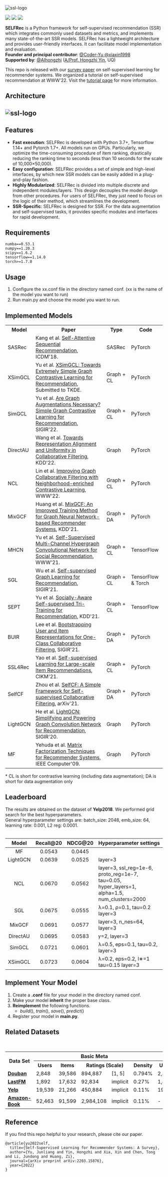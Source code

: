 <img src="https://i.ibb.co/54vTYzk/ssl-logo.png" alt="ssl-logo" border="0">

<p float="left"><img src="https://img.shields.io/badge/python-v3.7+-red"> <img src="https://img.shields.io/badge/pytorch-v1.7+-blue"> <img src="https://img.shields.io/badge/tensorflow-v1.14+-green">  <br>

**SELFRec** is a Python framework for self-supervised recommendation (SSR) which integrates commonly used datasets and metrics, and implements many state-of-the-art SSR models. SELFRec has a lightweight architecture and provides user-friendly interfaces. It can facilitate model implementation and evaluation.
<br>
**Founder and principal contributor**: [@Coder-Yu ](https://github.com/Coder-Yu) [@xiaxin1998](https://github.com/xiaxin1998) <br>
**Supported by**: [@AIhongzhi](https://github.com/AIhongzhi) (<a href="https://sites.google.com/view/hongzhi-yin/home">A/Prof. Hongzhi Yin</a>, UQ)

This repo is released with our [survey paper](https://arxiv.org/abs/2203.15876) on self-supervised learning for recommender systems. We organized a tutorial on self-supervised recommendation at WWW'22. Visit the [tutorial page](https://ssl-recsys.github.io/) for more information.
  
<h2>Architecture<h2>
<img src="https://raw.githubusercontent.com/Coder-Yu/SELFRec/main/selfrec.jpg" alt="ssl-logo" border="0">


<h2>Features</h2>
<ul>
<li><b>Fast execution</b>: SELFRec is developed with Python 3.7+, Tensorflow 1.14+ and Pytorch 1.7+. All models run on GPUs. Particularly, we optimize the time-consuming procedure of item ranking, drastically reducing the ranking time to seconds (less than 10 seconds for the scale of 10,000×50,000). </li>
<li><b>Easy configuration</b>: SELFRec provides a set of simple and high-level interfaces, by which new SSR models can be easily added in a plug-and-play fashion.</li>
<li><b>Highly Modularized</b>: SELFRec is divided into multiple discrete and independent modules/layers. This design decouples the model design from other procedures. For users of SELFRec, they just need to focus on the logic of their method, which streamlines the development.</li>
<li><b>SSR-Specific</b>:  SELFRec is designed for SSR. For the data augmentation and self-supervised tasks, it provides specific modules and interfaces for rapid development.</li>
</ul>

<h2>Requirements</h2>
	
```
numba==0.53.1
numpy==1.20.3
scipy==1.6.2
tensorflow==1.14.0
torch>=1.7.0
```

<h2>Usage</h2>
<ol>
<li>Configure the xx.conf file in the directory named conf. (xx is the name of the model you want to run)</li>
<li>Run main.py and choose the model you want to run.</li>
</ol>

<h2>Implemented Models</h2>

<table class="table table-hover table-bordered">
  <tr>
		<th>Model</th> 		<th>Paper</th>      <th>Type</th>   <th>Code</th>
   </tr>
   <tr>
    <td scope="row">SASRec</td>
        <td>Kang et al. <a href="https://arxiv.org/abs/2209.02544" target="_blank">Self-Attentive Sequential Recommendation</a>, ICDM'18.
         </td> <td>SASRec</d> <td>PyTorch</d> 
      </tr>
   <tr>
   <tr>
    <td scope="row">XSimGCL</td>
        <td>Yu et al. <a href="https://arxiv.org/abs/2209.02544" target="_blank">XSimGCL: Towards Extremely Simple Graph Contrastive Learning for Recommendation</a>, Submitted to TKDE.
         </td> <td>Graph + CL</d> <td>PyTorch</d> 
      </tr>
   <tr>
    <td scope="row">SimGCL</td>
        <td>Yu et al. <a href="https://arxiv.org/abs/2112.08679" target="_blank">Are Graph Augmentations Necessary? Simple Graph Contrastive Learning for Recommendation</a>, SIGIR'22.
         </td> <td>Graph + CL</d> <td>PyTorch</d> 
      </tr>
   <tr>
    <td scope="row">DirectAU</td>
        <td>Wang et al. <a href="https://arxiv.org/abs/2206.12811" target="_blank">Towards Representation Alignment and Uniformity in Collaborative Filtering</a>, KDD'22.
         </td> <td>Graph</d> <td>PyTorch</d> 
      </tr>   
<tr>
    <td scope="row">NCL</td>
        <td>Lin et al. <a href="https://arxiv.org/abs/2202.06200" target="_blank">Improving Graph Collaborative Filtering with Neighborhood-enriched Contrastive Learning</a>, WWW'22.
         </td> <td>Graph + CL</d> <td>PyTorch</d> 
      </tr>
   <tr>
    <td scope="row">MixGCF</td>
        <td>Huang et al. <a href="https://keg.cs.tsinghua.edu.cn/jietang/publications/KDD21-Huang-et-al-MixGCF.pdf" target="_blank">MixGCF: An Improved Training Method for Graph Neural
Network-based Recommender Systems</a>, KDD'21.
         </td> <td>Graph + DA</d> <td>PyTorch</d> 
      </tr>
     <tr>
    <td scope="row">MHCN</td>
        <td>Yu et al. <a href="https://dl.acm.org/doi/abs/10.1145/3442381.3449844" target="_blank">Self-Supervised Multi-Channel Hypergraph Convolutional Network for Social Recommendation</a>, WWW'21.
         </td> <td>Graph + CL</d> <td>TensorFlow</d>
      </tr>
     <tr>	
    <td scope="row">SGL</td>
        <td>Wu et al. <a href="https://dl.acm.org/doi/10.1145/3404835.3462862" target="_blank">Self-supervised Graph Learning for Recommendation</a>, SIGIR'21.
         </td> <td>Graph + CL</d> <td>TensorFlow & Torch</d> 
      </tr>
    <tr>
    <td scope="row">SEPT</td>
        <td>Yu et al. <a href="https://arxiv.org/abs/2106.03569" target="_blank">Socially-Aware Self-supervised Tri-Training for Recommendation</a>, KDD'21.
         </td> <td>Graph + CL</d> <td>TensorFlow</d> 
      </tr>
          <tr>
    <td scope="row">BUIR</td>
        <td>Lee et al. <a href="https://arxiv.org/abs/2105.06323" target="_blank">Bootstrapping User and Item Representations for One-Class Collaborative Filtering</a>, SIGIR'21.
         </td> <td>Graph + DA</d> <td>PyTorch</d>
      </tr>
        <tr>
    <td scope="row">SSL4Rec</td>
        <td>Yao et al. <a href="https://dl.acm.org/doi/abs/10.1145/3459637.3481952" target="_blank">Self-supervised Learning for Large-scale Item Recommendations</a>, CIKM'21.
	     </td> <td>Graph + CL</d>  <td>PyTorch</d>
      </tr>
    <tr>
    <td scope="row">SelfCF</td>
        <td>Zhou et al. <a href="https://arxiv.org/abs/2107.03019" target="_blank">SelfCF: A Simple Framework for Self-supervised Collaborative Filtering</a>, arXiv'21.
         </td> <td>Graph + DA</d> <td>PyTorch</d>
      </tr>
    <tr>
    <td scope="row">LightGCN</td>
        <td>He et al. <a href="https://dl.acm.org/doi/10.1145/3397271.3401063" target="_blank">LightGCN: Simplifying and Powering Graph Convolution Network for Recommendation</a>, SIGIR'20.
	     </td> <td>Graph</d>  <td>PyTorch</d>
      </tr>
         <tr>
    <td scope="row">MF</td>
        <td>Yehuda et al. <a href="https://ieeexplore.ieee.org/abstract/document/5197422" target="_blank">Matrix Factorization Techniques for Recommender Systems</a>, IEEE Computer'09.
	     </td> <td>Graph</d>  <td>PyTorch</d> 
      </tr>
  </table>  
* CL is short for contrastive learning (including data augmentation); DA is short for data augmentation only

<h2>Leaderboard</h2>
The results are obtained on the dataset of <b>Yelp2018</b>. We performed grid search for the best hyperparameters. <br>
General hyperparameter settings are: batch_size: 2048, emb_size: 64, learning rate: 0.001, L2 reg: 0.0001. <br><br>


|  Model   |      Recall@20      | NDCG@20 | Hyperparameter settings                                                                             |
|:--------:|:-------------------:|:-------:|:----------------------------------------------------------------------------------------------------|
|   MF    |       0.0543        | 0.0445  |          |
|   LightGCN    |       0.0639        | 0.0525  |     layer=3     |
|   NCL    |       0.0670        | 0.0562  | layer=3, ssl_reg=1e-6, proto_reg=1e-7, tau=0.05, hyper_layers=1, alpha=1.5, num_clusters=2000 |
|   SGL    |       0.0675        | 0.0555  |     λ=0.1, ρ=0.1, tau=0.2 layer=3     |
|  MixGCF  |       0.0691        | 0.0577  |      layer=3, n_nes=64, layer=3       |
| DirectAU |       0.0695        | 0.0583  |             𝛾=2, layer=3             |
|  SimGCL  |       0.0721        | 0.0601  |   λ=0.5, eps=0.1, tau=0.2, layer=3    |
| XSimGCL  |       0.0723        | 0.0604  | λ=0.2, eps=0.2, l∗=1 tau=0.15 layer=3 |

<h2>Implement Your Model</h2>
 
1. Create a **.conf** file for your model in the directory named conf.
2. Make your model **inherit** the proper base class.
3. **Reimplement** the following functions.
	+ *build*(), *train*(), *save*(), *predict*()
4. Register your model in **main.py**.



<h2>Related Datasets</h2>
<div>
 <table class="table table-hover table-bordered">
  <tr>
    <th rowspan="2" scope="col">Data Set</th>
    <th colspan="5" scope="col" class="text-center">Basic Meta</th>
    <th colspan="3" scope="col" class="text-center">User Context</th> 
    </tr>
  <tr>
    <th class="text-center">Users</th>
    <th class="text-center">Items</th>
    <th colspan="2" class="text-center">Ratings (Scale)</th>
    <th class="text-center">Density</th>
    <th class="text-center">Users</th>
    <th colspan="2" class="text-center">Links (Type)</th>
    </tr>   
   <tr>
    <td><a href="https://pan.baidu.com/s/1hrJP6rq" target="_blank"><b>Douban</b></a> </td>
    <td>2,848</td>
    <td>39,586</td>
    <td width="6%">894,887</td>
    <td width="10%">[1, 5]</td>
    <td>0.794%</td>
    <td width="4%">2,848</td>
    <td width="5%">35,770</td>
    <td>Trust</td>
    </tr> 
	 <tr>
    <td><a href="http://files.grouplens.org/datasets/hetrec2011/hetrec2011-lastfm-2k.zip" target="_blank"><b>LastFM</b></a> </td>
    <td>1,892</td>
    <td>17,632</td>
    <td width="6%">92,834</td>
    <td width="10%">implicit</td>
    <td>0.27%</td>
    <td width="4%">1,892</td>
    <td width="5%">25,434</td>
    <td>Trust</td>
    </tr> 
    <tr>
    <td><a href="https://www.dropbox.com/sh/h97ymblxt80txq5/AABfSLXcTu0Beib4r8P5I5sNa?dl=0" target="_blank"><b>Yelp</b></a> </td>
    <td>19,539</td>
    <td>21,266</td>
    <td width="6%">450,884</td>
    <td width="10%">implicit</td>
    <td>0.11%</td>
    <td width="4%">19,539</td>
    <td width="5%">864,157</td>
    <td>Trust</td>
    </tr>
    <tr>
    <td><a href="https://www.dropbox.com/sh/20l0xdjuw0b3lo8/AABBZbRg9hHiN42EHqBSvLpta?dl=0" target="_blank"><b>Amazon-Book</b></a> </td>
    <td>52,463</td>
    <td>91,599</td>
    <td width="6%">2,984,108</td>
    <td width="10%">implicit</td>
    <td>0.11%</td>
    <td width="4%">-</td>
    <td width="5%">-</td>
    <td>-</td>
    </tr>  
  </table>
</div>


<h2>Reference</h2>
If you find this repo helpful to your research, please cite our paper.
<p></p> 

```
@article{yu2022self,
  title={Self-Supervised Learning for Recommender Systems: A Survey},
  author={Yu, Junliang and Yin, Hongzhi and Xia, Xin and Chen, Tong and Li, Jundong and Huang, Zi},
  journal={arXiv preprint arXiv:2203.15876},
  year={2022}
}
```
